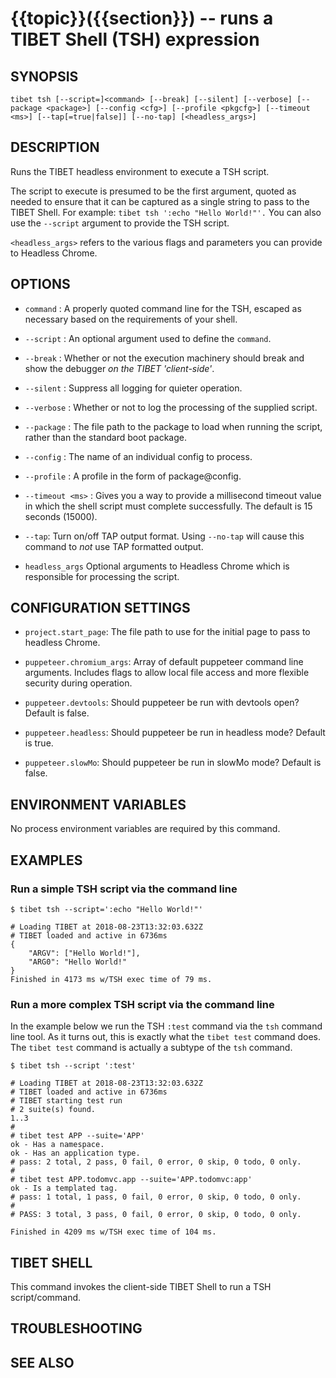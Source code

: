 {{topic}}({{section}}) -- runs a TIBET Shell (TSH) expression
=============================================

## SYNOPSIS

`tibet tsh [--script=]<command> [--break] [--silent] [--verbose]
    [--package <package>] [--config <cfg>] [--profile <pkgcfg>] [--timeout <ms>]
    [--tap[=true|false]] [--no-tap] [<headless_args>]`

## DESCRIPTION

Runs the TIBET headless environment to execute a TSH script.

The script to execute is presumed to be the first argument, quoted as
needed to ensure that it can be captured as a single string to pass to
the TIBET Shell. For example: `tibet tsh ':echo "Hello World!"'.`
You can also use the `--script` argument to provide the TSH script.

`<headless_args>` refers to the various flags and parameters you can
provide to Headless Chrome.

## OPTIONS

  * `command` :
    A properly quoted command line for the TSH, escaped as necessary based on
the requirements of your shell.

  * `--script` :
    An optional argument used to define the `command`.

  * `--break` :
    Whether or not the execution machinery should break and show the debugger
*on the TIBET 'client-side'*.

  * `--silent` :
    Suppress all logging for quieter operation.

  * `--verbose` :
    Whether or not to log the processing of the supplied script.

  * `--package` :
    The file path to the package to load when running the script, rather than
the standard boot package.

  * `--config` :
    The name of an individual config to process.

  * `--profile` :
    A profile in the form of package@config.

  * `--timeout <ms>` :
    Gives you a way to provide a millisecond timeout value in which the shell
script must complete successfully. The default is 15 seconds (15000).

  * `--tap`:
    Turn on/off TAP output format. Using `--no-tap` will cause this command to
*not* use TAP formatted output.

  * `headless_args`
    Optional arguments to Headless Chrome which is responsible for processing
the script.

## CONFIGURATION SETTINGS

  * `project.start_page`:
    The file path to use for the initial page to pass to headless Chrome.

  * `puppeteer.chromium_args`:
    Array of default puppeteer command line arguments. Includes flags to allow
local file access and more flexible security during operation.

  * `puppeteer.devtools`:
    Should puppeteer be run with devtools open? Default is false.

  * `puppeteer.headless`:
    Should puppeteer be run in headless mode? Default is true.

  * `puppeteer.slowMo`:
    Should puppeteer be run in slowMo mode? Default is false.

## ENVIRONMENT VARIABLES

No process environment variables are required by this command.

## EXAMPLES

### Run a simple TSH script via the command line

    $ tibet tsh --script=':echo "Hello World!"'

    # Loading TIBET at 2018-08-23T13:32:03.632Z
    # TIBET loaded and active in 6736ms
    {
        "ARGV": ["Hello World!"],
        "ARG0": "Hello World!"
    }
    Finished in 4173 ms w/TSH exec time of 79 ms.

### Run a more complex TSH script via the command line

In the example below we run the TSH `:test` command via the `tsh` command line
tool. As it turns out, this is exactly what the `tibet test` command does. The
`tibet test` command is actually a subtype of the `tsh` command.

    $ tibet tsh --script ':test'

    # Loading TIBET at 2018-08-23T13:32:03.632Z
    # TIBET loaded and active in 6736ms
    # TIBET starting test run
    # 2 suite(s) found.
    1..3
    #
    # tibet test APP --suite='APP'
    ok - Has a namespace.
    ok - Has an application type.
    # pass: 2 total, 2 pass, 0 fail, 0 error, 0 skip, 0 todo, 0 only.
    #
    # tibet test APP.todomvc.app --suite='APP.todomvc:app'
    ok - Is a templated tag.
    # pass: 1 total, 1 pass, 0 fail, 0 error, 0 skip, 0 todo, 0 only.
    #
    # PASS: 3 total, 3 pass, 0 fail, 0 error, 0 skip, 0 todo, 0 only.

    Finished in 4209 ms w/TSH exec time of 104 ms.

## TIBET SHELL

This command invokes the client-side TIBET Shell to run a TSH script/command.

## TROUBLESHOOTING


## SEE ALSO
